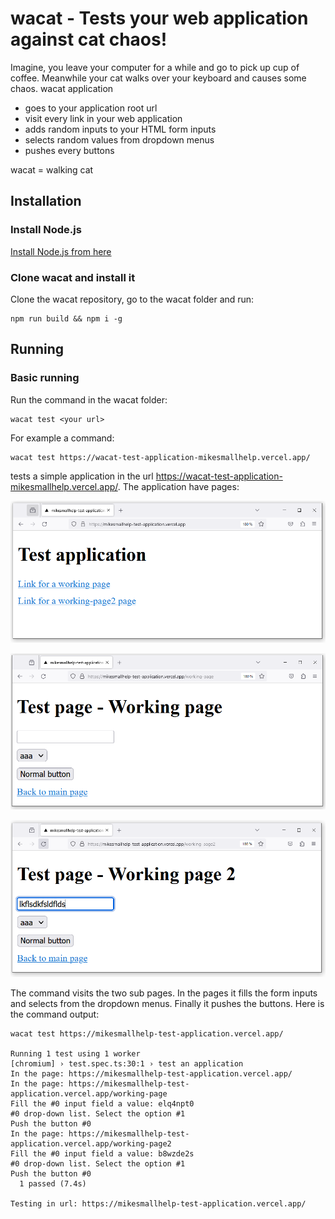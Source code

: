# wacat - Tests your web application against cat chaos!

Imagine, you leave your computer for a while and go to pick up cup of coffee. Meanwhile your cat walks over your keyboard and causes some chaos. wacat application

- goes to your application root url
- visit every link in your web application
- adds random inputs to your HTML form inputs
- selects random values from dropdown menus
- pushes every buttons

wacat = walking cat

## Installation

### Install Node.js

[Install Node.js from here](https://nodejs.org/en)

### Clone wacat and install it

Clone the wacat repository, go to the wacat folder and run:

```
npm run build && npm i -g
```

## Running

### Basic running

Run the command in the wacat folder:

```
wacat test <your url>
```

For example a command:

```
wacat test https://wacat-test-application-mikesmallhelp.vercel.app/
```
tests a simple application in the url https://wacat-test-application-mikesmallhelp.vercel.app/. The application have pages:

![the main page](doc/test-application-picture-1.png)

![the first sub page](doc/test-application-picture-2.png)

![the second sub page](doc/test-application-picture-3.png)

The command visits the two sub pages. In the pages it fills the form inputs and selects from the dropdown menus. Finally it pushes the buttons. Here is the command output:

```
wacat test https://mikesmallhelp-test-application.vercel.app/

Running 1 test using 1 worker
[chromium] › test.spec.ts:30:1 › test an application
In the page: https://mikesmallhelp-test-application.vercel.app/
In the page: https://mikesmallhelp-test-application.vercel.app/working-page
Fill the #0 input field a value: elq4npt0
#0 drop-down list. Select the option #1
Push the button #0
In the page: https://mikesmallhelp-test-application.vercel.app/working-page2
Fill the #0 input field a value: b8wzde2s
#0 drop-down list. Select the option #1
Push the button #0
  1 passed (7.4s)

Testing in url: https://mikesmallhelp-test-application.vercel.app/
```

